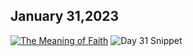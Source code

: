 ## January 31,2023 ##

[![The Meaning of Faith](https://raw.githubusercontent.com/linusjf/CIAY/main/January/jpgs/Day031.jpg)](https://youtu.be/ky3TDjcGGGs "The Meaning of Faith")
![Day 31 Snippet ](https://raw.githubusercontent.com/linusjf/CIAY/main/January/jpgs/Day31Snippet.jpg)
